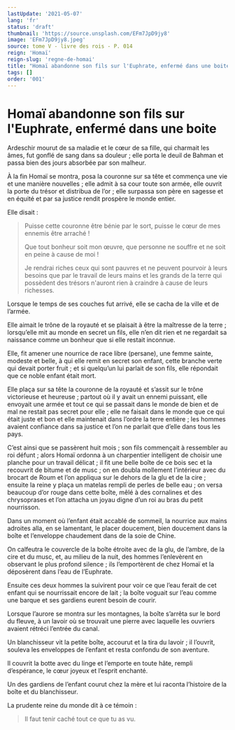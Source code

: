 ```yaml
---
lastUpdate: '2021-05-07'
lang: 'fr'
status: 'draft'
thumbnail: 'https://source.unsplash.com/EFm7JpD9jy8'
image: 'EFm7JpD9jy8.jpeg'
source: tome V - livre des rois - P. 014
reign: 'Homaï'
reign-slug: 'regne-de-homai'
title: "Homaï abandonne son fils sur l'Euphrate, enfermé dans une boite | Le Livre des Rois | Shâhnâmeh"
tags: []
order: '001'
---
```


# Homaï abandonne son fils sur l'Euphrate, enfermé dans une boite

Ardeschir mourut de sa maladie et le cœur de sa fille, qui charmait les âmes, fut gonflé de sang dans sa douleur ; elle porta le deuil de Bahman et passa bien des jours absorbée par son malheur.

À la fin Homaï se montra, posa la couronne sur sa tête et commença une vie et une manière nouvelles ; elle admit à sa cour toute son armée, elle ouvrit la porte du trésor et distribua de l’or ; elle surpassa son père en sagesse et en équité et par sa justice rendit prospère le monde entier.

Elle disait :

> Puisse cette couronne être bénie par le sort, puisse le cœur de mes ennemis être arraché !
>
> Que tout bonheur soit mon œuvre, que personne ne souffre et ne soit en peine à cause de moi !
>
> Je rendrai riches ceux qui sont pauvres et ne peuvent pourvoir à leurs besoins que par le travail de leurs mains et les grands de la terre qui possèdent des trésors n'auront rien à craindre à cause de leurs richesses.

Lorsque le temps de ses couches fut arrivé, elle se cacha de la ville et de l’armée.

Elle aimait le trône de la royauté et se plaisait à être la maîtresse de la terre ; lorsqu’elle mit au monde en secret un fils, elle n’en dit rien et ne regardait sa naissance comme un bonheur que si elle restait inconnue.

Elle, fit amener une nourrice de race libre (persane), une femme sainte, modeste et belle, à qui elle remit en secret son enfant, cette branche verte qui devait porter fruit ; et si quelqu’un lui parlait de son fils, elle répondait que ce noble enfant était mort.

Elle plaça sur sa tête la couronne de la royauté et s’assit sur le trône victorieuse et heureuse ; partout où il y avait un ennemi puissant, elle envoyait une armée et tout ce qui se passait dans le monde de bien et de mal ne restait pas secret pour elle ; elle ne faisait dans le monde que ce qui était juste et bon et elle maintenait dans l’ordre la terre entière ; les hommes avaient confiance dans sa justice et l’on ne parlait que d’elle dans tous les pays.

C’est ainsi que se passèrent huit mois ; son fils commençait à ressembler au roi défunt ; alors Homaï ordonna à un charpentier intelligent de choisir une planche pour un travail délicat ; il fit une belle boîte de ce bois sec et la recouvrit de bitume et de musc ; on en doubla mollement l’intérieur avec du brocart de Roum et l’on appliqua sur le dehors de la glu et de la cire ; ensuite la reine y plaça un matelas rempli de perles de belle eau ; on versa beaucoup d’or rouge dans cette boîte, mêlé à des cornalines et des chrysoprases et l’on attacha un joyau digne d’un roi au bras du petit nourrisson.

Dans un moment où l’enfant était accablé de sommeil, la nourrice aux mains adroites alla, en se lamentant, le placer doucement, bien doucement dans la boîte et l’enveloppe chaudement dans de la soie de Chine.

On calfeutra le couvercle de la boîte étroite avec de la glu, de l’ambre, de la cire et du musc, et, au milieu de la nuit, des hommes l’enlevèrent en observant le plus profond silence ; ils l’emportèrent de chez Homaï et la déposèrent dans l’eau de l’Euphrate.

Ensuite ces deux hommes la suivirent pour voir ce que l’eau ferait de cet enfant qui se nourrissait encore de lait ; la boîte voguait sur l’eau comme une barque et ses gardiens eurent besoin de courir.

Lorsque l’aurore se montra sur les montagnes, la boîte s’arrêta sur le bord du fleuve, à un lavoir où se trouvait une pierre avec laquelle les ouvriers avaient rétréci l’entrée du canal.

Un blanchisseur vit la petite boîte, accourut et la tira du lavoir ; il l’ouvrit, souleva les enveloppes de l’enfant et resta confondu de son aventure.

Il couvrit la botte avec du linge et l’emporte en toute hâte, rempli d’espérance, le cœur joyeux et l’esprit enchanté.

Un des gardiens de l’enfant courut chez la mère et lui raconta l’histoire de la boîte et du blanchisseur.

La prudente reine du monde dit à ce témoin :

> Il faut tenir caché tout ce que tu as vu.
